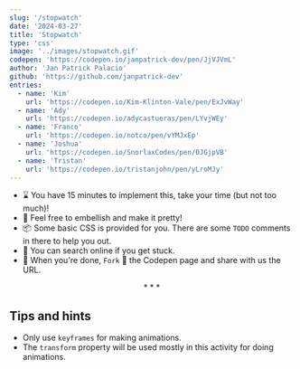 ```yaml
---
slug: '/stopwatch'
date: '2024-03-27'
title: 'Stopwatch'
type: 'css'
image: '../images/stopwatch.gif'
codepen: 'https://codepen.io/janpatrick-dev/pen/JjVJVmL'
author: 'Jan Patrick Palacio'
github: 'https://github.com/janpatrick-dev'
entries:
  - name: 'Kim'
    url: 'https://codepen.io/Kim-Klinton-Vale/pen/ExJvWay'
  - name: 'Ady'
    url: 'https://codepen.io/adycastueras/pen/LYvjWEy'
  - name: 'Franco'
    url: 'https://codepen.io/notco/pen/vYMJxEp'
  - name: 'Joshua'
    url: 'https://codepen.io/SnorlaxCodes/pen/OJGjpVB'
  - name: 'Tristan'
    url: 'https://codepen.io/tristanjohn/pen/yLroMJy'
---
```


* ⌛ You have 15 minutes to implement this, take your time (but not too much)!
* 💅 Feel free to embellish and make it pretty!
* 📦 Some basic CSS is provided for you. There are some `TODO` comments in there to help you out.
* 🧙 You can search online if you get stuck.
* 🎉 When you're done, `Fork` 🍴 the Codepen page and share with us the URL.

<p align='center'>* * *</p>

## Tips and hints

- Only use `keyframes` for making animations.
- The `transform` property will be used mostly in this activity for doing animations.
